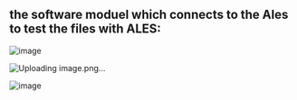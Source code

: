 ## the software moduel which connects to the Ales to test the files with ALES:

![image](https://github.com/UbaydullohML/VS-Projects/assets/75980506/ce43fa0a-559b-4e07-8554-54015cfcd3ab)

![Uploading image.png…]()


![image](https://github.com/UbaydullohML/VS-Projects/assets/75980506/0ffa19c5-828c-4ea0-b9ef-0e5e58664b41)

